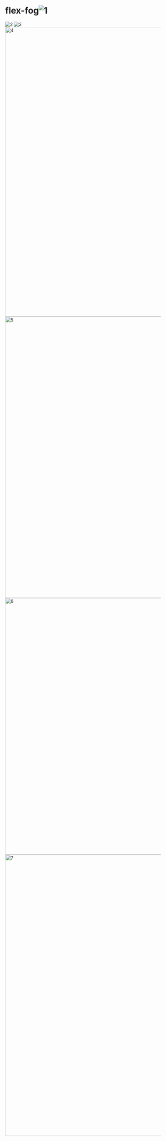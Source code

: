 # flex-fog![1](https://github.com/Shikhasharma06/flex-fog/assets/135316685/3a2650aa-e6d7-448a-a9b6-371f71a2ba4b)
![2](https://github.com/Shikhasharma06/flex-fog/assets/135316685/d566ebf8-980b-449d-892a-c7818b89152b)
![3](https://github.com/Shikhasharma06/flex-fog/assets/135316685/f66bb79b-3beb-4339-85c3-fe0a1a235f76)
<img width="933" alt="4" src="https://github.com/Shikhasharma06/flex-fog/assets/135316685/91ee9fe1-b2e4-46e9-883e-93c57f53d6ef">
<img width="906" alt="5" src="https://github.com/Shikhasharma06/flex-fog/assets/135316685/e933c131-9b51-435c-bc5f-ce69ba8cff68">
<img width="827" alt="6" src="https://github.com/Shikhasharma06/flex-fog/assets/135316685/0b21cee3-ccd8-4a3f-8c69-d28dc41db7b4">
<img width="906" alt="7" src="https://github.com/Shikhasharma06/flex-fog/assets/135316685/a5642da1-3093-4dbd-9126-0fbb17a5f4d1">
